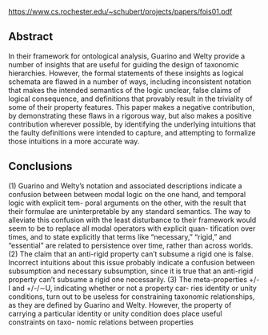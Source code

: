 
https://www.cs.rochester.edu/~schubert/projects/papers/fois01.pdf

## Abstract

In their framework for ontological analysis, Guarino and Welty provide a number of insights that are useful for guiding the design of taxonomic hierarchies. However, the formal statements of these insights as logical schemata are flawed in a number of ways, including inconsistent notation that makes the intended semantics of the logic unclear, false claims of logical consequence, and definitions that provably result in the triviality of some of their property features. This paper makes a negative contribution, by demonstrating these flaws in a rigorous way, but also makes a positive contribution wherever possible, by identifying the underlying intuitions that the faulty definitions were intended to capture, and attempting to formalize those intuitions in a more accurate way.


## Conclusions

(1) Guarino and Welty’s notation and associated descriptions indicate a confusion
between between modal logic on the one hand, and temporal logic with explicit tem-
poral arguments on the other, with the result that their formulae are uninterpretable by
any standard semantics. The way to alleviate this confusion with the least disturbance
to their framework would seem to be to replace all modal operators with explicit quan-
tification over times, and to state explicitly that terms like “necessary,” “rigid,” and
“essential” are related to persistence over time, rather than across worlds.
(2) The claim that an anti-rigid property can’t subsume a rigid one is false. Incorrect
intuitions about this issue probably indicate a confusion between subsumption and
necessary subsumption, since it is true that an anti-rigid property can’t subsume a rigid
one necessarily.
(3) The meta-properties +/-I and +/-/∼U, indicating whether or not a property car-
ries identity or unity conditions, turn out to be useless for constraining taxonomic
relationships, as they are defined by Guarino and Welty. However, the property of
carrying a particular identity or unity condition does place useful constraints on taxo-
nomic relations between properties